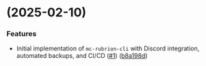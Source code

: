 #  (2025-02-10)


### Features

* Initial implementation of `mc-rubrion-cli` with Discord integration, automated backups, and CI/CD ([#1](https://github.com/rubenszinho/mc-rubrion-cli/issues/1)) ([b8a198d](https://github.com/rubenszinho/mc-rubrion-cli/commit/b8a198d3ebbd8e68e96ace7eeaf09f5f5571b695))




